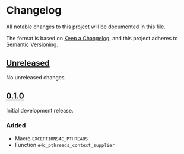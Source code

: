 
# Changelog

All notable changes to this project will be documented in this file.

The format is based on [Keep a Changelog](https://keepachangelog.com/en/1.1.0/),
and this project adheres to [Semantic Versioning](https://semver.org/).


## [Unreleased]

No unreleased changes.


## [0.1.0]

Initial development release.

### Added

- Macro `EXCEPTIONS4C_PTHREADS`
- Function `e4c_pthreads_context_supplier`


[Unreleased]: https://github.com/guillermocalvo/exceptions4c-pthreads/compare/main...develop
[0.1.0]: https://github.com/guillermocalvo/exceptions4c/releases/tag/0.1.0
